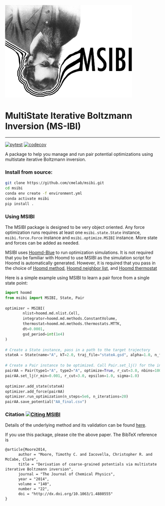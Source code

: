<img src="/docs/images/msibi.png" height="300">

# MultiState Iterative Boltzmann Inversion (MS-IBI)
----------------------------------------
[![pytest](https://github.com/cmelab/msibi/actions/workflows/pytest.yml/badge.svg)](https://github.com/cmelab/msibi/actions/workflows/pytest.yml)
[![codecov](https://codecov.io/gh/cmelab/msibi/branch/main/graph/badge.svg?token=7NFPBMBN0I)](https://codecov.io/gh/cmelab/msibi)

A package to help you manage and run pair potential optimizations using multistate iterative Boltzmann inversion.


### Install from source:
```bash
git clone https://github.com/cmelab/msibi.git
cd msibi
conda env create -f environment.yml
conda activate msibi
pip install .
```

### Using MSIBI
The MSIBI package is designed to be very object oriented. Any force optimization runs requires at least one `msibi.state.State` instance, `msibi.force.Force` instance and `msibi.optimize.MSIBI` instance. More state and forces can be added as needed.

MSIBI uses [Hoomd-Blue](https://hoomd-blue.readthedocs.io/en/latest/) to run optimization simulations. It is not required that you be familiar with Hoomd to use MSIBI as the simulation script for Hoomd is automatically generated. However, it is required that you pass in the choice of [Hoomd method](https://hoomd-blue.readthedocs.io/en/latest/module-md-methods.html), [Hoomd neighbor list](https://hoomd-blue.readthedocs.io/en/latest/module-md-nlist.html), and [Hoomd thermostat](https://hoomd-blue.readthedocs.io/en/latest/module-md-methods-thermostats.html) 

Here is a simple example using MSIBI to learn a pair force from a single state point:

```python
import hoomd
from msibi import MSIBI, State, Pair 

optimizer = MSIBI(
		nlist=hoomd.md.nlist.Cell,
		integrator=hoomd.md.methods.ConstantVolume,
		thermostat=hoomd.md.methods.thermostats.MTTK,
		dt=0.0001,
		gsd_period=int(1e4)
)

# Create a State instance, pass in a path to the target trajectory
stateA = State(name="A", kT=2.0, traj_file="stateA.gsd", alpha=1.0, n_frames=50)

# Create a Pair instance to be optimized. Call Pair.set_lj() for the initial guess potential.
pairAA = Pair(type1="A", type2="A", optimize=True, r_cut=3.0, nbins=100) 
pairAA.set_lj(r_min=0.001, r_cut=3.0, epsilon=1.0, sigma=1.0)

optimizer.add_state(stateA)
optimizer.add_force(pairAA)
optimizer.run_optimization(n_steps=5e6, n_iterations=20)
pairAA.save_potential("AA_final.csv")
```


### Citation [![Citing MSIBI](https://img.shields.io/badge/DOI-10.1063%2F1.4880555-blue.svg)](http://dx.doi.org/10.1063/1.4880555)
Details of the underlying method and its validation can be found [here](http://dx.doi.org/10.1063/1.4880555).

If you use this package, please cite the above paper. The BibTeX reference is
```
@article{Moore2014,
      author = "Moore, Timothy C. and Iacovella, Christopher R. and McCabe, Clare",
      title = "Derivation of coarse-grained potentials via multistate iterative Boltzmann inversion",
      journal = "The Journal of Chemical Physics",
      year = "2014",
      volume = "140",
      number = "22",
      doi = "http://dx.doi.org/10.1063/1.4880555"
}
```
